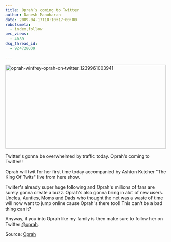 ```yaml
---
title: Oprah’s coming to Twitter
author: Danesh Manoharan
date: 2009-04-17T10:10:17+00:00
robotsmeta:
  - index,follow
pvc_views:
  - 4089
dsq_thread_id:
  - 924728039

---
```

<img loading="lazy" class="alignnone size-medium wp-image-1396" title="oprah-winfrey-oprah-on-twitter_1239961003941" src="/wp-content/uploads/2009/04/oprah-winfrey-oprah-on-twitter_1239961003941-500x262.png" alt="oprah-winfrey-oprah-on-twitter_1239961003941" width="500" height="262" srcset="/wp-content/uploads/2009/04/oprah-winfrey-oprah-on-twitter_1239961003941-500x262.png 500w, /wp-content/uploads/2009/04/oprah-winfrey-oprah-on-twitter_1239961003941.png 1024w" sizes="(max-width: 500px) 100vw, 500px" />

Twitter's gonna be overwhelmed by traffic today. Oprah's coming to Twitter!!

Oprah will twit for her first time today accompanied by Ashton Kutcher "The King Of Twits" live from here show.

Twiiter's already super huge following and Oprah's millions of fans are surely gonna create a buzz. Oprah's also gonna bring in alot of new users. Uncles, Aunties, Moms and Dads who thought the net was a waste of time will now want to jump online cause Oprah's there too!! This can't be a bad thing can it?

Anyway, if you into Oprah like my family is then make sure to follow her on Twitter [@oprah][1].

Source: [Oprah][2]

 [1]: http://twitter.com/oprah
 [2]: http://www.oprah.com/dated/oprahshow/oprahshow-20090417-fridays